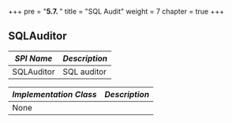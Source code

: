 +++
pre = "<b>5.7. </b>"
title = "SQL Audit"
weight = 7
chapter = true
+++

## SQLAuditor

| *SPI Name*             | *Description* |
| ---------------------- | ------------- |
| SQLAuditor             | SQL auditor   |

| *Implementation Class* | *Description* |
| ---------------------- | ------------- |
| None                   |               |
